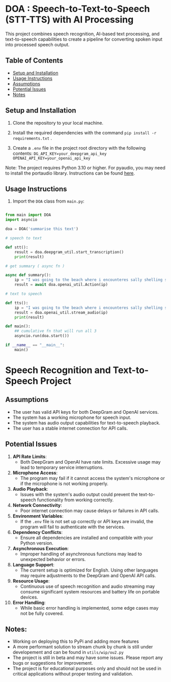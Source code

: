 # DOA : Speech-to-Text-to-Speech (STT-TTS) with AI Processing

This project combines speech recognition, AI-based text processing, and text-to-speech capabilities to create a pipeline for converting spoken input into processed speech output.

## Table of Contents

- [Setup and Installation](#setup-and-installation)
- [Usage Instructions](#usage-instructions)
- [Assumptions](#assumptions)
- [Potential Issues](#potential-issues)
- [Notes](#notes)

## Setup and Installation

1. Clone the repository to your local machine.

2. Install the required dependencies with the command
   `pip install -r requirements.txt` .

3. Create a `.env` file in the project root directory with the following contents: `DG_API_KEY=your_deepgram_api_key
OPENAI_API_KEY=your_openai_api_key`

Note: The project requires Python 3.10 or higher. For pyaudio, you may need to install the portaudio library. Instructions can be found [here](https://pypi.org/project/PyAudio/).

## Usage Instructions

1. Import the `DOA` class from `main.py`:

```python

from main import DOA
import asyncio

doa = DOA('summarise this text')

# speech to text

def stt():
    result = doa.deepgram_util.start_transcription()
    print(result)

# get summary ( async fn )

async def summary():
    ip = "I was going to the beach where i encounteres sally shelling sea shells by the sea shore, I bought 2 shells for 2 dollars eacha nd got 2 crowns"
    result = await doa.openai_util.Action(ip)

# text to speech

def tts():
    ip = "I was going to the beach where i encounteres sally shelling sea shells by the sea shore, I bought 2 shells for 2 dollars each and got 2 crowns"
    result = doa.openai_util.stream_audio(ip)
    print(result)

def main():
    ## cumulative fn that will run all 3
    asyncio.run(doa.start())

if __name__ == "__main__":
    main()
```

# Speech Recognition and Text-to-Speech Project

## Assumptions

- The user has valid API keys for both DeepGram and OpenAI services.
- The system has a working microphone for speech input.
- The system has audio output capabilities for text-to-speech playback.
- The user has a stable internet connection for API calls.

## Potential Issues

1. **API Rate Limits**:
   - Both DeepGram and OpenAI have rate limits. Excessive usage may lead to temporary service interruptions.
2. **Microphone Access**:
   - The program may fail if it cannot access the system's microphone or if the microphone is not working properly.
3. **Audio Playback**:
   - Issues with the system's audio output could prevent the text-to-speech functionality from working correctly.
4. **Network Connectivity**:
   - Poor internet connection may cause delays or failures in API calls.
5. **Environment Variables**:
   - If the `.env` file is not set up correctly or API keys are invalid, the program will fail to authenticate with the services.
6. **Dependency Conflicts**:
   - Ensure all dependencies are installed and compatible with your Python version.
7. **Asynchronous Execution**:
   - Improper handling of asynchronous functions may lead to unexpected behavior or errors.
8. **Language Support**:
   - The current setup is optimized for English. Using other languages may require adjustments to the DeepGram and OpenAI API calls.
9. **Resource Usage**:
   - Continuous use of speech recognition and audio streaming may consume significant system resources and battery life on portable devices.
10. **Error Handling**:
    - While basic error handling is implemented, some edge cases may not be fully covered.

## Notes:
- Working on deploying this to PyPi and adding more features
- A more performant solution to stream chunk by chunk is still under developement and can be found in `utils/wip/ou2.py`
- The project is still in beta and may have some issues. Please report any bugs or suggestions for improvement.
- The project is for educational purposes only and should not be used in critical applications without proper testing and validation.

